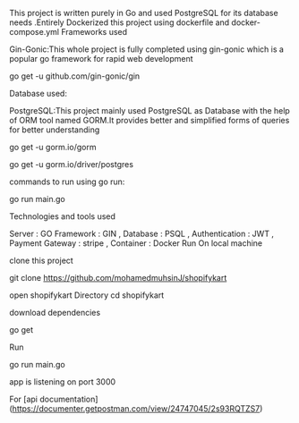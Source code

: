 This project is written purely in Go and used PostgreSQL for its database needs .Entirely Dockerized this project using dockerfile and docker-compose.yml
Frameworks used

Gin-Gonic:This whole project is fully completed using gin-gonic which is a popular go framework for rapid web development

 go get -u github.com/gin-gonic/gin

Database used:



PostgreSQL:This project mainly used PostgreSQL as Database with the help of ORM tool named GORM.It provides better and simplified forms of queries for better understanding

go get -u gorm.io/gorm

go get -u gorm.io/driver/postgres

commands to run using go run:

go run main.go

Technologies and tools used

Server : GO Framework : GIN , Database : PSQL , Authentication : JWT , Payment Gateway : stripe , Container : Docker
Run On local machine

clone this project

git clone https://github.com/mohamedmuhsinJ/shopifykart

open shopifykart Directory
cd shopifykart


download dependencies

go get

Run

go run main.go

app is listening on port 3000


For [api documentation] (https://documenter.getpostman.com/view/24747045/2s93RQTZS7)
